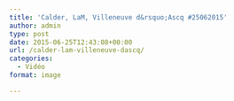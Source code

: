 ```yaml
---
title: 'Calder, LaM, Villeneuve d&rsquo;Ascq #25062015'
author: admin
type: post
date: 2015-06-25T12:43:08+00:00
url: /calder-lam-villeneuve-dascq/
categories:
  - Vidéo
format: image

---
```

<span class="embed-youtube" style="text-align:center; display: block;"></span>